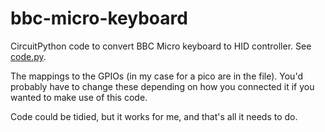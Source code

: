# bbc-micro-keyboard

CircuitPython code to convert BBC Micro keyboard to HID controller. See [code.py](code.py).

The mappings to the GPIOs (in my case for a pico are in the file). You'd probably have to change these depending on how you connected it if you wanted to make use of this code.

Code could be tidied, but it works for me, and that's all it needs to do.
